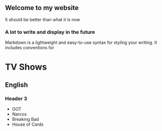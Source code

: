 ## Welcome to my website

It should be better than what it is now

### A lot to write and display in the future

Markdown is a lightweight and easy-to-use syntax for styling your writing. It includes conventions for

# TV Shows
## English
### Header 3

- GOT
- Narcos
- Breaking Bad
- House of Cards





